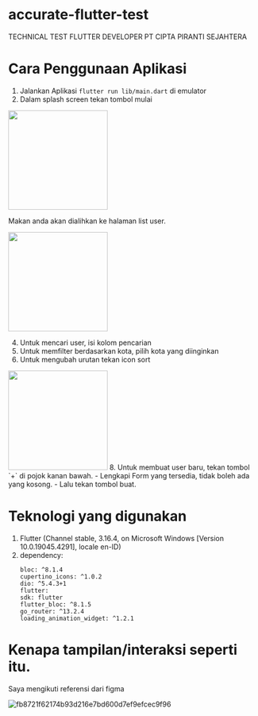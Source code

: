 # accurate-flutter-test
TECHNICAL TEST FLUTTER DEVELOPER PT CIPTA PIRANTI SEJAHTERA

# Cara Penggunaan Aplikasi
1. Jalankan Aplikasi `flutter run lib/main.dart` di emulator
2. Dalam splash screen tekan tombol mulai
  <img src="https://github.com/wanzrb/accurate-flutter-test/assets/77485523/de8f0e21-0d75-4562-9524-6f8595b6256b" width="200"  />

  Makan anda akan dialihkan ke halaman list user.

  <img src="https://github.com/wanzrb/accurate-flutter-test/assets/77485523/ffb232ac-0690-4d18-b0a5-fb7f075b7b03" width="200"  />

4. Untuk mencari user, isi kolom pencarian
5. Untuk memfilter berdasarkan kota, pilih kota yang diinginkan
6. Untuk mengubah urutan tekan icon sort

  <img src="https://github.com/wanzrb/accurate-flutter-test/assets/77485523/928e43f5-6dc8-412e-9189-8ceec6b5ef27" width="200"  />
8. Untuk membuat user baru, tekan tombol `+` di pojok kanan bawah.
   - Lengkapi Form yang tersedia, tidak boleh ada yang kosong.
   - Lalu tekan tombol buat.

# Teknologi yang digunakan
1. Flutter (Channel stable, 3.16.4, on Microsoft Windows [Version 10.0.19045.4291], locale en-ID)
2. dependency:
   ```
   bloc: ^8.1.4
   cupertino_icons: ^1.0.2
   dio: ^5.4.3+1
   flutter:
   sdk: flutter
   flutter_bloc: ^8.1.5
   go_router: ^13.2.4
   loading_animation_widget: ^1.2.1
    ```

# Kenapa tampilan/interaksi seperti itu.
Saya mengikuti referensi dari figma 

![fb8721f62174b93d216e7bd600d7ef9efcec9f96](https://github.com/wanzrb/accurate-flutter-test/assets/77485523/7776aa2b-33da-468c-b944-aa59948d546f)

